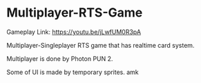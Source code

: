 # Multiplayer-RTS-Game

  Gameplay Link: https://youtu.be/jLwfUM0R3pA
  
  Multiplayer-Singleplayer RTS game that has realtime card system.
  
  Multiplayer is done by Photon PUN 2.
  
  Some of UI is made by temporary sprites.
  amk
